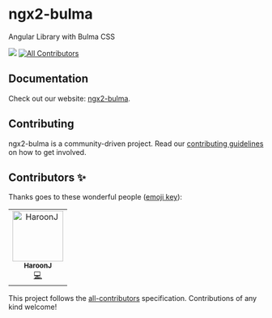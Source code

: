 
# ngx2-bulma

Angular Library with Bulma CSS

![](https://github.com/santoshyadav198613/ngx-bulma/workflows/Node%20CI/badge.svg)
[![All Contributors](https://img.shields.io/badge/all_contributors-1-orange.svg?style=flat-square)](#contributors)

## Documentation

Check out our website: [ngx2-bulma](https://ngx2-bulma.netlify.com/).

## Contributing

ngx2-bulma is a community-driven project. Read our [contributing guidelines](./CONTRIBUTING.md) on how to get involved.

## Contributors ✨

Thanks goes to these wonderful people ([emoji key](https://allcontributors.org/docs/en/emoji-key)):

<!-- ALL-CONTRIBUTORS-LIST:START - Do not remove or modify this section -->
<!-- prettier-ignore -->
<table>
  <tr>
    <td align="center"><a href="https://github.com/haroon786"><img src="https://avatars0.githubusercontent.com/u/20164301?v=4" width="100px;" alt="HaroonJ"/><br /><sub><b>HaroonJ</b></sub></a><br /><a href="https://github.com/santoshyadav198613/ngx-bulma/commits?author=haroon786" title="Code">💻</a></td>
  </tr>
</table>

<!-- ALL-CONTRIBUTORS-LIST:END -->

This project follows the [all-contributors](https://github.com/all-contributors/all-contributors) specification. Contributions of any kind welcome!


